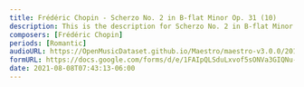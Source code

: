 ```yaml
---
title: Frédéric Chopin - Scherzo No. 2 in B-flat Minor Op. 31 (10)
description: This is the description for Scherzo No. 2 in B-flat Minor Op. 31 by Frédéric Chopin
composers: [Frédéric Chopin]
periods: [Romantic]
audioURL: https://OpenMusicDataset.github.io/Maestro/maestro-v3.0.0/2017/MIDI-Unprocessed_062_PIANO062_MID--AUDIO-split_07-07-17_Piano-e_2-07_wav--4.midi
formURL: https://docs.google.com/forms/d/e/1FAIpQLSduLxvof5sONVa3GIQNu-K9J5E1soqkEq20-A3TvmE8R2JHyA/viewform
date: 2021-08-08T07:43:13-06:00
---
```

